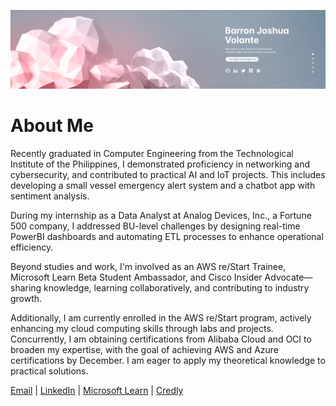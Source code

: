 ![Banner](https://github.com/volantebjb/volantebjb/blob/main/public/images/banner.jpg?raw=true)

# About Me

Recently graduated in Computer Engineering from the Technological Institute of the Philippines, I demonstrated proficiency in networking and cybersecurity, and contributed to practical AI and IoT projects. This includes developing a small vessel emergency alert system and a chatbot app with sentiment analysis.

During my internship as a Data Analyst at Analog Devices, Inc., a Fortune 500 company, I addressed BU-level challenges by designing real-time PowerBI dashboards and automating ETL processes to enhance operational efficiency.

Beyond studies and work, I'm involved as an AWS re/Start Trainee, Microsoft Learn Beta Student Ambassador, and Cisco Insider Advocate—sharing knowledge, learning collaboratively, and contributing to industry growth.

Additionally, I am currently enrolled in the AWS re/Start program, actively enhancing my cloud computing skills through labs and projects. Concurrently, I am obtaining certifications from Alibaba Cloud and OCI to broaden my expertise, with the goal of achieving AWS and Azure certifications by December. I am eager to apply my theoretical knowledge to practical solutions.

[Email](work@volantebjb.me) | [LinkedIn](https://www.linkedin.com/in/volantebjb/) | [Microsoft Learn](https://learn.microsoft.com/en-us/users/volantebjb/) | [Credly](https://www.credly.com/users/volantebjb/badges)
